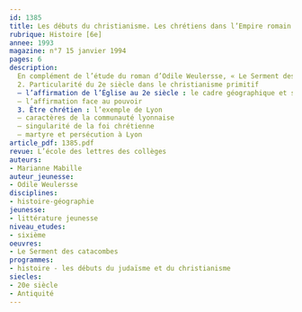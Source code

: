 ```yaml
---
id: 1385
title: Les débuts du christianisme. Les chrétiens dans l’Empire romain au IIe siècle  (2/2)
rubrique: Histoire [6e]
annee: 1993
magazine: n°7 15 janvier 1994
pages: 6
description: 
  En complément de l’étude du roman d’Odile Weulersse, « Le Serment des catacombes »…
  2. Particularité du 2e siècle dans le christianisme primitif
  – l’affirmation de l’Église au 2e siècle : le cadre géographique et social ; premières difficultés internes ; l’affrontement avec le monde romain
  – l’affirmation face au pouvoir
  3. Être chrétien : l’exemple de Lyon
  – caractères de la communauté lyonnaise
  – singularité de la foi chrétienne
  – martyre et persécution à Lyon
article_pdf: 1385.pdf
revue: L’école des lettres des collèges
auteurs:
- Marianne Mabille
auteur_jeunesse:
- Odile Weulersse
disciplines:
- histoire-géographie
jeunesse:
- littérature jeunesse
niveau_etudes:
- sixième
oeuvres:
- Le Serment des catacombes
programmes:
- histoire - les débuts du judaïsme et du christianisme
siecles:
- 20e siècle
- Antiquité
---
```

